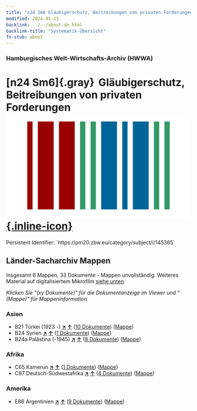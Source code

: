 ```yaml
---
title: "n24 Sm6 Gläubigerschutz, Beitreibungen von privaten Forderungen"
modified: 2024-01-13
backlink: ../../about.de.html
backlink-title: "Systematik-Übersicht"
fn-stub: about
---
```


### Hamburgisches Welt-Wirtschafts-Archiv (HWWA)

# [n24 Sm6]{.gray}&#8201; Gläubigerschutz, Beitreibungen von privaten Forderungen &#160; [![Wikidata](/images/Wikidata-logo.svg "Wikidata"){.inline-icon}](http://www.wikidata.org/entity/Q104711000)

<div class="hint">Persistent Identifier: `https://pm20.zbw.eu/category/subject/i/145365`</div>







## Länder-Sacharchiv Mappen






Insgesamt 6 Mappen, 33 Dokumente - Mappen unvollständig. Weiteres Material auf digitalisiertem Mikrofilm [siehe unten](#filmsections).

_Klicken Sie "(xy Dokumente)" für die Dokumentanzeige im Viewer und "(Mappe)" für Mappeninformation._




### Asien

- B21 Türkei (1923 -) [**&nearr;**](../../../geo/i/141111/about.de.html "Türkei (1923 -) (alle Mappen)") [**&uarr;**](../../../geo/about.de.html#B21 "Ländersystematik") (<a href="https://pm20.zbw.eu/iiifview/folder/sh/141111,145365" title="über: Türkei (1923 -) : Gläubigerschutz, Beitreibungen von privaten Forderungen" target="_blank">10 Dokumente</a>) ([Mappe](../../../../folder/sh/1411xx/141111/1453xx/145365/about.de.html))
- B24 Syrien [**&nearr;**](../../../geo/i/141114/about.de.html "Syrien (alle Mappen)") [**&uarr;**](../../../geo/about.de.html#B24 "Ländersystematik") (<a href="https://pm20.zbw.eu/iiifview/folder/sh/141114,145365" title="über: Syrien : Gläubigerschutz, Beitreibungen von privaten Forderungen" target="_blank">1 Dokumente</a>) ([Mappe](../../../../folder/sh/1411xx/141114/1453xx/145365/about.de.html))
- B24a Palästina (-1945) [**&nearr;**](../../../geo/i/141115/about.de.html "Palästina (-1945) (alle Mappen)") [**&uarr;**](../../../geo/about.de.html#B24a "Ländersystematik") (<a href="https://pm20.zbw.eu/iiifview/folder/sh/141115,145365" title="über: Palästina (-1945) : Gläubigerschutz, Beitreibungen von privaten Forderungen" target="_blank">8 Dokumente</a>) ([Mappe](../../../../folder/sh/1411xx/141115/1453xx/145365/about.de.html))

### Afrika

- C65 Kamerun [**&nearr;**](../../../geo/i/141410/about.de.html "Kamerun (alle Mappen)") [**&uarr;**](../../../geo/about.de.html#C65 "Ländersystematik") (<a href="https://pm20.zbw.eu/iiifview/folder/sh/141410,145365" title="über: Kamerun : Gläubigerschutz, Beitreibungen von privaten Forderungen" target="_blank">1 Dokumente</a>) ([Mappe](../../../../folder/sh/1414xx/141410/1453xx/145365/about.de.html))
- C87 Deutsch-Südwestafrika [**&nearr;**](../../../geo/i/141450/about.de.html "Deutsch-Südwestafrika (alle Mappen)") [**&uarr;**](../../../geo/about.de.html#C87 "Ländersystematik") (<a href="https://pm20.zbw.eu/iiifview/folder/sh/141450,145365" title="über: Deutsch-Südwestafrika : Gläubigerschutz, Beitreibungen von privaten Forderungen" target="_blank">4 Dokumente</a>) ([Mappe](../../../../folder/sh/1414xx/141450/1453xx/145365/about.de.html))

### Amerika

- E86 Argentinien [**&nearr;**](../../../geo/i/141692/about.de.html "Argentinien (alle Mappen)") [**&uarr;**](../../../geo/about.de.html#E86 "Ländersystematik") (<a href="https://pm20.zbw.eu/iiifview/folder/sh/141692,145365" title="über: Argentinien : Gläubigerschutz, Beitreibungen von privaten Forderungen" target="_blank">9 Dokumente</a>) ([Mappe](../../../../folder/sh/1416xx/141692/1453xx/145365/about.de.html))



<a id="filmsections" />














